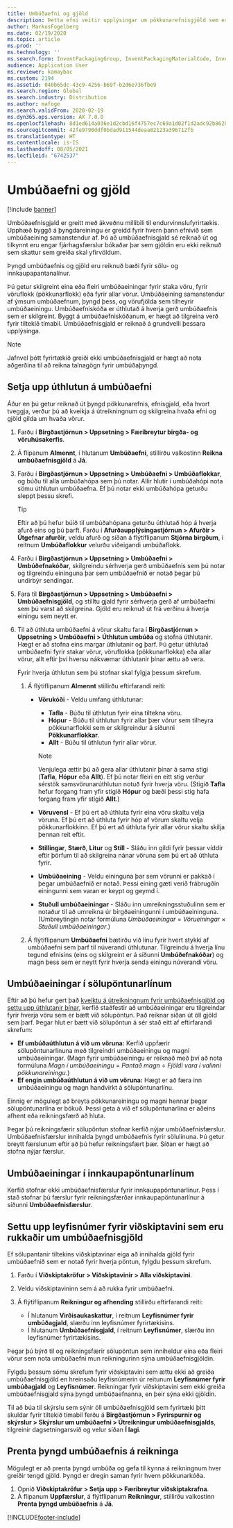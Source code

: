 ```yaml
---
title: Umbúðaefni og gjöld
description: Þetta efni veitir upplýsingar um pökkunarefnisgjöld sem eru greidd til endurvinnslufyrirtækja með ákveðnu millibili.
author: MarkusFogelberg
ms.date: 02/19/2020
ms.topic: article
ms.prod: ''
ms.technology: ''
ms.search.form: InventPackagingGroup, InventPackagingMaterialCode, InventPackagingMaterialFee, InventPackagingMaterialTrans, InventPackagingMaterialTransPurch, InventPackagingUnit
audience: Application User
ms.reviewer: kamaybac
ms.custom: 2194
ms.assetid: 040b65dc-43c9-4256-b69f-b2d6e736fbe9
ms.search.region: Global
ms.search.industry: Distribution
ms.author: mafoge
ms.search.validFrom: 2020-02-19
ms.dyn365.ops.version: AX 7.0.0
ms.openlocfilehash: 8d1ed614a036e1d2cbd16f4757ec7c69a1d02f1d2adc92b86203f184a0b5d106
ms.sourcegitcommit: 42fe9790ddf0bdad911544deaa82123a396712fb
ms.translationtype: HT
ms.contentlocale: is-IS
ms.lasthandoff: 08/05/2021
ms.locfileid: "6742537"
---
```

# <a name="packing-materials-and-fees"></a>Umbúðaefni og gjöld

[!include [banner](../includes/banner.md)]

Umbúðaefnisgjald er greitt með ákveðnu millibili til endurvinnslufyrirtækis. Upphæð byggð á þyngdareiningu er greidd fyrir hvern þann efnivið sem umbúðaeining samanstendur af. Þó að umbúðaefnisgjald sé reiknað út og tilkynnt eru engar fjárhagsfærslur bókaðar þar sem gjöldin eru ekki reiknuð sem skattur sem greiða skal yfirvöldum.

Þyngd umbúðaefnis og gjöld eru reiknuð bæði fyrir sölu- og innkaupapantanalínur.

Þú getur skilgreint eina eða fleiri umbúðaeiningar fyrir staka vöru, fyrir vöruflokk (pökkunarflokk) eða fyrir allar vörur. Umbúðaeining samanstendur af ýmsum umbúðaefnum, þyngd þess, og vörufjölda sem tilheyrir umbúðaeiningu. Umbúðaefniskóða er úthlutað á hverja gerð umbúðaefnis sem  er skilgreint. Byggt á umbúðaefniskóðanum, er hægt að tilgreina verð fyrir tiltekið tímabil. Umbúðaefnisgjald er reiknað á grundvelli þessara upplýsinga.

> [!NOTE]
> Jafnvel þótt fyrirtækið greiði ekki umbúðaefnisgjald er hægt að nota aðgerðina til að reikna talnagögn fyrir umbúðaþyngd.

## <a name="set-up-packing-material-allocation"></a><a name="allocations"></a>Setja upp úthlutun á umbúðaefni

Áður en þú getur reiknað út þyngd pökkunarefnis, efnisgjald, eða hvort tveggja, verður þú að kveikja á útreikningnum og skilgreina hvaða efni og gjöld gilda um hvaða vörur.

1. Farðu í **Birgðastjórnun \> Uppsetning \> Færibreytur birgða- og vöruhúsakerfis**.
1. Á flipanum **Almennt**, í hlutanum **Umbúðaefni**, stillirðu valkostinn **Reikna umbúðaefnisgjöld** á **Já**.
1. Farðu í **Birgðastjórnun \> Uppsetning \> Umbúðaefni \> Umbúðaflokkar**, og búðu til alla umbúðahópa sem þú notar. Allir hlutir í umbúðahópi nota sömu úthlutun umbúðaefna. Ef þú notar ekki umbúðahópa geturðu sleppt þessu skrefi.

    > [!TIP]
    > Eftir að þú hefur búið til umbúðahópana geturðu úthlutað hóp á hverja afurð eins og þú þarft. Farðu í **Afurðaupplýsingastjórnun \> Afurðir \> Útgefnar afurðir**, veldu afurð og síðan á flýtiflipanum **Stjórna birgðum**, í reitnum **Umbúðaflokkur** velurðu viðeigandi umbúðaflokk.

1. Farðu í **Birgðastjórnun \> Uppsetning \> Umbúðaefni \> Umbúðefnakóðar**, skilgreindu sérhverja gerð umbúðaefnis sem þú notar og tilgreindu eininguna þar sem umbúðaefnið er notað þegar þú undirbýr sendingar.
1. Fara til **Birgðastjórnun \> Uppsetning \> Umbúðaefni \> Umbúðaefnisgjöld**, og stilltu gjald fyrir sérhverja gerð af umbúðaefni sem þú varst að skilgreina. Gjöld eru reiknuð út frá verðinu á hverja einingu sem neytt er.
1. Til að úthluta umbúðaefni á vörur skaltu fara í **Birgðastjórnun \> Uppsetning \> Umbúðaefni \> Úthlutun umbúða** og stofna úthlutanir. Hægt er að stofna eins margar úthlutanir og þarf. Þú getur úthlutað umbúðaefni fyrir stakar vörur, vöruflokka (pökkunarflokka) eða allar vörur, allt eftir því hversu nákvæmar úthlutanir þínar ættu að vera.

    Fyrir hverja úthlutun sem þú stofnar skal fylgja þessum skrefum.

    1. Á flýtiflipanum **Almennt** stillirðu eftirfarandi reiti:

        - **Vörukóði** - Veldu umfang úthlutunar:

            - **Tafla** - Búðu til úthlutun fyrir eina tiltekna vöru.
            - **Hópur** - Búðu til úthlutun fyrir allar þær vörur sem tilheyra pökkunarflokki sem er skilgreindur á síðunni **Pökkunarflokkar**.
            - **Allt** - Búðu til úthlutun fyrir allar vörur.

            > [!NOTE]
            > Venjulega ættir þú að gera allar úthlutanir þínar á sama stigi (**Tafla**, **Hópur** eða **Allt**). Ef þú notar fleiri en eitt stig verður sérstök samsvörunarúthlutun notuð fyrir hverja vöru. (Stigið **Tafla** hefur forgang fram yfir stigið **Hópur** og bæði þessi stig hafa forgang fram yfir stigið **Allt**.)

        - **Vöruvensl** - Ef þú ert að úthluta fyrir eina vöru skaltu velja vöruna. Ef þú ert að úthluta fyrir hóp af vörum skaltu velja pökkunarflokkinn. Ef þú ert að úthluta fyrir allar vörur skaltu skilja þennan reit eftir.
        - **Stillingar**, **Stærð**, **Litur** og **Stíll** - Sláðu inn gildi fyrir þessar víddir eftir þörfum til að skilgreina nánar vöruna sem þú ert að úthluta fyrir.
        - **Umbúðaeining** - Veldu eininguna þar sem vörunni er pakkað í þegar umbúðaefnið er notað. Þessi eining gæti verið frábrugðin einingunni sem varan er keypt og geymd í.
        - **Stuðull umbúðaeiningar** - Sláðu inn umreikningsstuðulinn sem er notaður til að umreikna úr birgðaeiningunni í umbúðaeininguna. (Umbreytingin notar formúluna *Umbúðaeiningar* = *Vörueiningar* × *Stuðull umbúðaeiningar*.)

    1. Á flýtiflipanum **Umbúðaefni** bætirðu við línu fyrir hvert stykki af umbúðaefni sem þarf til núverandi úthlutunar. Tilgreindu á hverja línu tegund efnisins (eins og skilgreint er á síðunni **Umbúðefnakóðar**) og magn þess sem er neytt fyrir hverja senda einingu núverandi vöru.

## <a name="packing-units-on-sales-order-lines"></a>Umbúðaeiningar í sölupöntunarlínum

Eftir að þú hefur gert það [kveiktu á útreikningnum fyrir umbúðaefnisgjöld og settu upp úthlutanir þínar](#allocations), kerfið staðfestir að umbúðaeiningar eru tilgreindar fyrir hverja vöru sem er bætt við sölupöntun. Það reiknar síðan út öll gjöld sem þarf. Þegar hlut er bætt við sölupöntun á sér stað eitt af eftirfarandi skrefum:

- **Ef umbúðaúthlutun á við um vöruna:** Kerfið uppfærir sölupöntunarlínuna með tilgreindri umbúðaeiningu og magni umbúðaeiningar. (Magn fyrir umbúðaeiningu er reiknað með því að nota formúluna *Magn í umbúðaeiningu* = *Pantað magn* ÷ *Fjöldi vara í valinni pökkunareiningu*.)
- **Ef engin umbúðaúthlutun á við um vöruna:** Hægt er að færa inn umbúðaeiningu og magn handvirkt á sölupöntunarlínu.

Einnig er mögulegt að breyta pökkunareiningu og magni hennar þegar sölupöntunarlína er bókuð. Þessi geta á við ef sölupöntunarlína er aðeins afhent eða reikningsfærð að hluta.

Þegar þú reikningsfærir sölupöntun stofnar kerfið nýjar umbúðaefnisfærslur. Umbúðaefnisfærslur innihalda þyngd umbúðaefnis fyrir sölulínuna. Þú getur breytt færslunum eftir að þú hefur reikningsfært þær. Síðan er hægt að stofna nýjar færslur.

## <a name="packing-units-on-purchase-order-lines"></a>Umbúðaeiningar í innkaupapöntunarlínum

Kerfið stofnar ekki umbúðaefnisfærslur fyrir innkaupapöntunarlínur. Þess í stað stofnar þú færslur fyrir reikningsfærðar innkaupapöntunarlínur á síðunni **Umbúðaefnisfærslur**.

## <a name="set-up-license-numbers-for-customers-that-are-charged-packing-material-fees"></a>Settu upp leyfisnúmer fyrir viðskiptavini sem eru rukkaðir um umbúðaefnisgjöld

Ef sölupantanir tiltekins viðskiptavinar eiga að innihalda gjöld fyrir umbúðaefnið sem er notað fyrir hverja pöntun, fylgdu þessum skrefum.

1. Farðu í **Viðskiptakröfur \> Viðskiptavinir \> Alla viðskiptavini**.
1. Veldu viðskiptavininn sem á að rukka fyrir umbúðaefni.
1. Á flýtiflipanum **Reikningur og afhending** stillirðu eftirfarandi reiti:

    - Í hlutanum **Virðisaukaskattur**, í reitnum **Leyfisnúmer fyrir umbúðagjald**, slærðu inn leyfisnúmer fyrirtækisins.
    - Í hlutanum **Umbúðaefnisgjald**, í reitnum **Leyfisnúmer**, slærðu inn leyfisnúmer fyrirtækisins.

Þegar þú býrð til og reikningsfærir sölupöntun sem inniheldur eina eða fleiri vörur sem nota umbúðaefni mun reikningurinn sýna umbúðaefnisgjöldin.

Fylgdu þessum sömu skrefum fyrir viðskiptavini sem ættu ekki að greiða umbúðaefnisgjöld en hreinsaðu leyfisnúmerin úr reitunum **Leyfisnúmer fyrir umbúðagjald** og **Leyfisnúmer**. Reikningar fyrir viðskiptavini sem ekki greiða umbúðaefnisgjald sýna þyngd umbúðaefnanna, en þeir sýna ekki gjöldin.

Til að búa til skýrslu sem sýnir öll umbúðaefnisgjöld sem fyrirtæki þitt skuldar fyrir tiltekið tímabil ferðu á **Birgðastjórnun \> Fyrirspurnir og skýrslur \> Skýrslur um umbúðaefni \> Útreikningur umbúðaefnisgjalds**, tilgreinir dagsetningarsvið og velur síðan **Í lagi**.

## <a name="print-packing-material-weights-on-invoices"></a>Prenta þyngd umbúðaefnis á reikninga

Mögulegt er að prenta þyngd umbúða og gefa til kynna á reikningnum hver greiðir tengd gjöld. Þyngd er dregin saman fyrir hvern pökkunarkóða.

1. Opnið **Viðskiptakröfur \> Setja upp \> Færibreytur viðskiptakrafna**.
1. Á flipanum **Uppfærslur**, á flýtflipanum **Reikningur**, stillirðu valkostinn **Prenta þyngd umbúðaefnis** á **Já**.


[!INCLUDE[footer-include](../../includes/footer-banner.md)]
